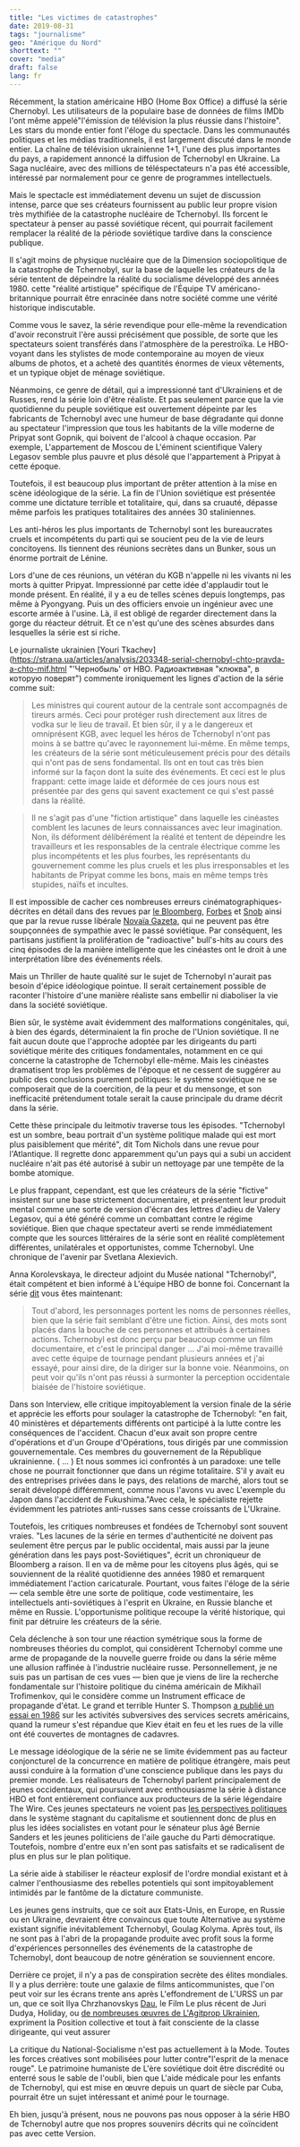 ```yaml
---
title: "Les victimes de catastrophes"
date: 2019-08-31
tags: "journalisme"
geo: "Amérique du Nord"
shorttext: ""
cover: "media"
draft: false
lang: fr
---
```


Récemment, la station américaine HBO (Home Box Office) a diffusé la série Chernobyl. Les utilisateurs de la populaire base de données de films IMDb l'ont même appelé"l'émission de télévision la plus réussie dans l'histoire". Les stars du monde entier font l'éloge du spectacle. Dans les communautés politiques et les médias traditionnels, il est largement discuté dans le monde entier. La chaîne de télévision ukrainienne 1+1, l'une des plus importantes du pays, a rapidement annoncé la diffusion de Tchernobyl en Ukraine. La Saga nucléaire, avec des millions de téléspectateurs n'a pas été accessible, intéressé par normalement pour ce genre de programmes intellectuels.

Mais le spectacle est immédiatement devenu un sujet de discussion intense, parce que ses créateurs fournissent au public leur propre vision très mythifiée de la catastrophe nucléaire de Tchernobyl. Ils forcent le spectateur à penser au passé soviétique récent, qui pourrait facilement remplacer la réalité de la période soviétique tardive dans la conscience publique.

Il s'agit moins de physique nucléaire que de la Dimension sociopolitique de la catastrophe de Tchernobyl, sur la base de laquelle les créateurs de la série tentent de dépeindre la réalité du socialisme développé des années 1980. cette "réalité artistique" spécifique de l'Équipe TV américano-britannique pourrait être enracinée dans notre société comme une vérité historique indiscutable.

Comme vous le savez, la série revendique pour elle-même la revendication d'avoir reconstruit l'ère aussi précisément que possible, de sorte que les spectateurs soient transférés dans l'atmosphère de la perestroïka. Le HBO-voyant dans les stylistes de mode contemporaine au moyen de vieux albums de photos, et a acheté des quantités énormes de vieux vêtements, et un typique objet de ménage soviétique.

Néanmoins, ce genre de détail, qui a impressionné tant d'Ukrainiens et de Russes, rend la série loin d'être réaliste. Et pas seulement parce que la vie quotidienne du peuple soviétique est ouvertement dépeinte par les fabricants de Tchernobyl avec une humeur de base dégradante qui donne au spectateur l'impression que tous les habitants de la ville moderne de Pripyat sont Gopnik, qui boivent de l'alcool à chaque occasion. Par exemple, L'appartement de Moscou de L'éminent scientifique Valery Legasov semble plus pauvre et plus désolé que l'appartement à Pripyat à cette époque.

Toutefois, il est beaucoup plus important de prêter attention à la mise en scène idéologique de la série. La fin de l'Union soviétique est présentée comme une dictature terrible et totalitaire, qui, dans sa cruauté, dépasse même parfois les pratiques totalitaires des années 30 staliniennes.

Les anti-héros les plus importants de Tchernobyl sont les bureaucrates cruels et incompétents du parti qui se soucient peu de la vie de leurs concitoyens. Ils tiennent des réunions secrètes dans un Bunker, sous un énorme portrait de Lénine.

Lors d'une de ces réunions, un vétéran du KGB n'appelle ni les vivants ni les morts à quitter Pripyat. Impressionné par cette idée d'applaudir tout le monde présent. En réalité, il y a eu de telles scènes depuis longtemps, pas même à Pyongyang. Puis un des officiers envoie un ingénieur avec une escorte armée à l'usine. Là, il est obligé de regarder directement dans la gorge du réacteur détruit. Et ce n'est qu'une des scènes absurdes dans lesquelles la série est si riche.

Le journaliste ukrainien [Youri Tkachev](https://strana.ua/articles/analysis/203348-serial-chernobyl-chto-pravda-a-chto-mif.html "'Чернобыль' от HBO. Радиоактивная "клюква", в которую поверят") commente ironiquement les lignes d'action de la série comme suit:

> Les ministres qui courent autour de la centrale sont accompagnés de tireurs armés. Ceci pour protéger rush directement aux litres de vodka sur le lieu de travail. Et bien sûr, il y a le dangereux et omniprésent KGB, avec lequel les héros de Tchernobyl n'ont pas moins à se battre qu'avec le rayonnement lui-même. En même temps, les créateurs de la série sont méticuleusement précis pour des détails qui n'ont pas de sens fondamental. Ils ont en tout cas très bien informé sur la façon dont la suite des événements. Et ceci est le plus frappant: cette image laide et déformée de ces jours nous est présentée par des gens qui savent exactement ce qui s'est passé dans la réalité.

> Il ne s'agit pas d'une "fiction artistique" dans laquelle les cinéastes comblent les lacunes de leurs connaissances avec leur imagination. Non, ils déforment délibérément la réalité et tentent de dépeindre les travailleurs et les responsables de la centrale électrique comme les plus incompétents et les plus fourbes, les représentants du gouvernement comme les plus cruels et les plus irresponsables et les habitants de Pripyat comme les bons, mais en même temps très stupides, naïfs et incultes.

Il est impossible de cacher ces nombreuses erreurs cinématographiques-décrites en détail dans des revues par [le Bloomberg](https://inosmi.ru/social/20190602/245196054.html "если бы сериал 'Чернобыль' канала HBO снимали русские"), [Forbes](https://www.forbes.com/sites/michaelshellenberger/2019/06/06/why-hbos-chernobyl-gets-nuclear-so-wrong/#76dc9b15632f "Why HBO's 'Chernobyl' Gets Nuclear So Wrong") et [Snob](https://snob.ru/entry/178049/ "Александр Полянский: 'Чернобыль' и жизнь: ложь сериала, обличающего ложь") ainsi que par la revue russe libérale [Novaïa Gazeta](https://www.novayagazeta.ru/articles/2019/06/03/80755-dumaete-vse-proshlo-ni-hrena-podobnogo-uroven-radiatsii-idet-vverh "Думаете, все прошло? Ни хрена подобного — уровень радиации идет вверх!"), qui ne peuvent pas être soupçonnées de sympathie avec le passé soviétique. Par conséquent, les partisans justifient la prolifération de "radioactive" bull's-hits au cours des cinq épisodes de la manière intelligente que les cinéastes ont le droit à une interprétation libre des événements réels.

Mais un Thriller de haute qualité sur le sujet de Tchernobyl n'aurait pas besoin d'épice idéologique pointue. Il serait certainement possible de raconter l'histoire d'une manière réaliste sans embellir ni diaboliser la vie dans la société soviétique.

Bien sûr, le système avait évidemment des malformations congénitales, qui, à bien des égards, déterminaient la fin proche de l'Union soviétique. Il ne fait aucun doute que l'approche adoptée par les dirigeants du parti soviétique mérite des critiques fondamentales, notamment en ce qui concerne la catastrophe de Tchernobyl elle-même. Mais les cinéastes dramatisent trop les problèmes de l'époque et ne cessent de suggérer au public des conclusions purement politiques: le système soviétique ne se composerait que de la coercition, de la peur et du mensonge, et son inefficacité prétendument totale serait la cause principale du drame décrit dans la série.

Cette thèse principale du leitmotiv traverse tous les épisodes. "Tchernobyl est un sombre, beau portrait d'un système politique malade qui est mort plus paisiblement que mérité", dit Tom Nichols dans une revue pour l'Atlantique. Il regrette donc apparemment qu'un pays qui a subi un accident nucléaire n'ait pas été autorisé à subir un nettoyage par une tempête de la bombe atomique.

Le plus frappant, cependant, est que les créateurs de la série "fictive" insistent sur une base strictement documentaire, et présentent leur produit mental comme une sorte de version d'écran des lettres d'adieu de Valery Legasov, qui a été généré comme un combattant contre le régime soviétique. Bien que chaque spectateur averti se rende immédiatement compte que les sources littéraires de la série sont en réalité complètement différentes, unilatérales et opportunistes, comme Tchernobyl. Une chronique de l'avenir par Svetlana Alexievich.

Anna Korolevskaya, le directeur adjoint du Musée national "Tchernobyl", était compétent et bien informé à L'équipe HBO de bonne foi. Concernant la série [dit](https://iod.media/article/ukrajinskiy-konsultant-serialu-chornobil-tvorci-filmu-hotili-krovi-yak-na-viyni-1459?fbclid=IwAR3OOyzuTrmyNhrLQRkNZrQERodR53B_NOq9UQpxG3L7dc61hN8SXoIV3kY "Український консультант серіалу 'Чорнобиль': 'Творці фільму хотіли крові, як на війні'") vous êtes maintenant:

> Tout d'abord, les personnages portent les noms de personnes réelles, bien que la série fait semblant d'être une fiction. Ainsi, des mots sont placés dans la bouche de ces personnes et attribués à certaines actions. Tchernobyl est donc perçu par beaucoup comme un film documentaire, et c'est le principal danger ...  J'ai moi-même travaillé avec cette équipe de tournage pendant plusieurs années et j'ai essayé, pour ainsi dire, de la diriger sur la bonne voie. Néanmoins, on peut voir qu'ils n'ont pas réussi à surmonter la perception occidentale biaisée de l'histoire soviétique.

Dans son Interview, elle critique impitoyablement la version finale de la série et apprécie les efforts pour soulager la catastrophe de Tchernobyl: "en fait, 40 ministères et départements différents ont participé à la lutte contre les conséquences de l'accident. Chacun d'eux avait son propre centre d'opérations et d'un Groupe d'Opérations, tous dirigés par une commission gouvernementale. Ces membres du gouvernement de la République ukrainienne. ( ... ) Et nous sommes ici confrontés à un paradoxe: une telle chose ne pourrait fonctionner que dans un régime totalitaire. S'il y avait eu des entreprises privées dans le pays, des relations de marché, alors tout se serait développé différemment, comme nous l'avons vu avec L'exemple du Japon dans l'accident de Fukushima."Avec cela, le spécialiste rejette évidemment les patriotes anti-russes sans cesse croissants de L'Ukraine.

Toutefois, les critiques nombreuses et fondées de Tchernobyl sont souvent vraies. "Les lacunes de la série en termes d'authenticité ne doivent pas seulement être perçus par le public occidental, mais aussi par la jeune génération dans les pays post-Soviétiques", écrit un chroniqueur de Bloomberg a raison. Il en va de même pour les citoyens plus âgés, qui se souviennent de la réalité quotidienne des années 1980 et remarquent immédiatement l'action caricaturale. Pourtant, vous faites l'éloge de la série — cela semble être une sorte de politique, code vestimentaire, les intellectuels anti-soviétiques à l'esprit en Ukraine, en Russie blanche et même en Russie. L'opportunisme politique recoupe la vérité historique, qui finit par détruire les créateurs de la série.

Cela déclenche à son tour une réaction symétrique sous la forme de nombreuses théories du complot, qui considèrent Tchernobyl comme une arme de propagande de la nouvelle guerre froide ou dans la série même une allusion raffinée à l'industrie nucléaire russe. Personnellement, je ne suis pas un partisan de ces vues — bien que je viens de lire la recherche fondamentale sur l'histoire politique du cinéma américain de Mikhaïl Trofimenkov, qui le considère comme un Instrument efficace de propagande d'état. Le grand et terrible Hunter S. Thompson [a publié un essai en 1986](http://liva.com.ua/the-woman-from-kiev.html "ЖЕНЩИНА ИЗ КИЕВА") sur les activités subversives des services secrets américains, quand la rumeur s'est répandue que Kiev était en feu et les rues de la ville ont été couvertes de montagnes de cadavres.

Le message idéologique de la série ne se limite évidemment pas au facteur conjoncturel de la concurrence en matière de politique étrangère, mais peut aussi conduire à la formation d'une conscience publique dans les pays du premier monde. Les réalisateurs de Tchernobyl parlent principalement de jeunes occidentaux, qui poursuivent avec enthousiasme la série à distance HBO et font entièrement confiance aux producteurs de la série légendaire The Wire. Ces jeunes spectateurs ne voient pas [les perspectives politiques](http://liva.com.ua/young-americans.html "МОЛОДЫЕ АМЕРИКАНЦЫ РАЗОЧАРОВАНЫ В КАПИТАЛИЗМЕ") dans le système stagnant du capitalisme et soutiennent donc de plus en plus les idées socialistes en votant pour le sénateur plus âgé Bernie Sanders et les jeunes politiciens de l'aile gauche du Parti démocratique. Toutefois, nombre d'entre eux n'en sont pas satisfaits et se radicalisent de plus en plus sur le plan politique.

La série aide à stabiliser le réacteur explosif de l'ordre mondial existant et à calmer l'enthousiasme des rebelles potentiels qui sont impitoyablement intimidés par le fantôme de la dictature communiste.

Les jeunes gens instruits, que ce soit aux Etats-Unis, en Europe, en Russie ou en Ukraine, devraient être convaincus que toute Alternative au système existant signifie inévitablement Tchernobyl, Goulag Kolyma. Après tout, ils ne sont pas à l'abri de la propagande produite avec profit sous la forme d'expériences personnelles des événements de la catastrophe de Tchernobyl, dont beaucoup de notre génération se souviennent encore.

Derrière ce projet, il n'y a pas de conspiration secrète des élites mondiales. Il y a plus derrière: toute une galaxie de films anticommunistes, que l'on peut voir sur les écrans trente ans après L'effondrement de L'URSS un par un, que ce soit Ilya Chrzhanovskys [Dau](http://liva.com.ua/dau.-opyit-antisoczialnogo-eksperimenta.html "'КИДАУ'. ОПЫТ АНТИСОЦИАЛЬНОГО ЭКСПЕРИМЕНТА"), le Film Le plus récent de Juri Dudya, Holiday, ou [de nombreuses œuvres de L'Agitprop Ukrainien](http://liva.com.ua/kinonenavist.-novyij-film-o-doneczkix-orkax.html "КИНОНЕНАВИСТЬ. НОВЫЙ ФИЛЬМ О ДОНЕЦКИХ ОРКАХ"), expriment la Position collective et tout à fait consciente de la classe dirigeante, qui veut assurer

La critique du National-Socialisme n'est pas actuellement à la Mode. Toutes les forces créatives sont mobilisées pour lutter contre"l'esprit de la menace rouge". Le patrimoine humaniste de L'ère soviétique doit être discrédité ou enterré sous le sable de l'oubli, bien que L'aide médicale pour les enfants de Tchernobyl, qui est mise en œuvre depuis un quart de siècle par Cuba, pourrait être un sujet intéressant et animé pour le tournage.

Eh bien, jusqu'à présent, nous ne pouvons pas nous opposer à la série HBO de Tchernobyl autre que nos propres souvenirs décrits qui ne coïncident pas avec cette Version.
